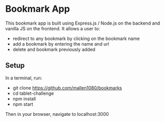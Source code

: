 # Bookmark App

This bookmark app is built using Express.js / Node.js on the backend and
vanilla JS on the frontend.  It allows a user to:
- redirect to any bookmark by clicking on the bookmark name
- add a bookmark by entering the name and url
- delete and bookmark previously added

## Setup

In a terminal, run:

- git clone https://github.com/mallen1080/bookmarks
- cd tablet-challenge
- npm install
- npm start

Then in your browser, navigate to localhost:3000

